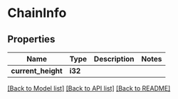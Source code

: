 # ChainInfo

## Properties

Name | Type | Description | Notes
------------ | ------------- | ------------- | -------------
**current_height** | **i32** |  | 

[[Back to Model list]](../README.md#documentation-for-models) [[Back to API list]](../README.md#documentation-for-api-endpoints) [[Back to README]](../README.md)


